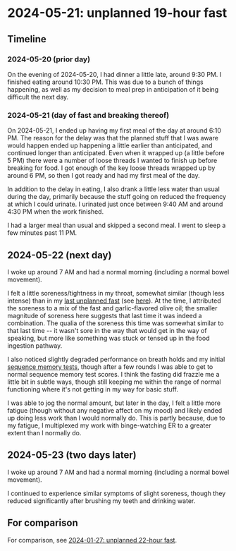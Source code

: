 # 2024-05-21: unplanned 19-hour fast

## Timeline

### 2024-05-20 (prior day)

On the evening of 2024-05-20, I had dinner a little late, around 9:30
PM. I finished eating around 10:30 PM. This was due to a bunch of
things happening, as well as my decision to meal prep in anticipation
of it being difficult the next day.

### 2024-05-21 (day of fast and breaking thereof)

On 2024-05-21, I ended up having my first meal of the day at around
6:10 PM. The reason for the delay was that the planned stuff that I
was aware would happen ended up happening a little earlier than
anticipated, and continued longer than anticipated. Even when it
wrapped up (a little before 5 PM) there were a number of loose threads
I wanted to finish up before breaking for food. I got enough of the
key loose threads wrapped up by around 6 PM, so then I got ready and
had my first meal of the day.

In addition to the delay in eating, I also drank a little less water
than usual during the day, primarily because the stuff going on
reduced the frequency at which I could urinate. I urinated just once
between 9:40 AM and around 4:30 PM when the work finished.

I had a larger meal than usual and skipped a second meal. I went to
sleep a few minutes past 11 PM.

## 2024-05-22 (next day)

I woke up around 7 AM and had a normal morning (including a normal
bowel movement).

I felt a little soreness/tightness in my throat, somewhat similar
(though less intense) than in my [last unplanned
fast](2024-01-27-unplanned-22-hour-fast.md) (see
[here](2024-01-garlic-flavored-olive-oil-and-sore-throat.md)). At the
time, I attributed the soreness to a mix of the fast and
garlic-flavored olive oil; the smaller magnitude of soreness here
suggests that last time it was indeed a combination. The qualia of the
soreness this time was somewhat similar to that last time -- it wasn't
sore in the way that would get in the way of speaking, but more like
something was stuck or tensed up in the food ingestion pathway.

I also noticed slightly degraded performance on breath holds and my
initial [sequence memory
tests](https://humanbenchmark.com/tests/sequence), though after a few
rounds I was able to get to normal sequence memory test scores. I
think the fasting did frazzle me a little bit in subtle ways, though
still keeping me within the range of normal functioning where it's not
getting in my way for basic stuff.

I was able to jog the normal amount, but later in the day, I felt a
little more fatigue (though without any negative affect on my mood)
and likely ended up doing less work than I would normally do. This is
partly because, due to my fatigue, I multiplexed my work with
binge-watching ER to a greater extent than I normally do.

## 2024-05-23 (two days later)

I woke up around 7 AM and had a normal morning (including a normal
bowel movement).

I continued to experience similar symptoms of slight soreness, though
they reduced significantly after brushing my teeth and drinking water.

## For comparison

For comparison, see [2024-01-27: unplanned 22-hour
fast](2024-01-27-unplanned-22-hour-fast.md).
